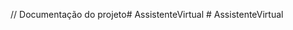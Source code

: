 // Documentação do projeto#   A s s i s t e n t e V i r t u a l  
 #   A s s i s t e n t e V i r t u a l  
 